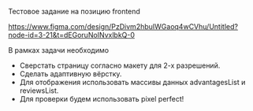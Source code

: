 Тестовое задание на позицию frontend

https://www.figma.com/design/PzDivm2hbuIWGaoq4wCVhu/Untitled?node-id=3-21&t=dEGoruNoINvxlbkQ-0

В рамках задачи необходимо

- Сверстать страницу согласно макету для 2-х разрешений.
- Сделать адаптивную вёрстку.
- Для отображения использовать массивы данных advantagesList и reviewsList.
- Для проверки будем использовать pixel perfect!
